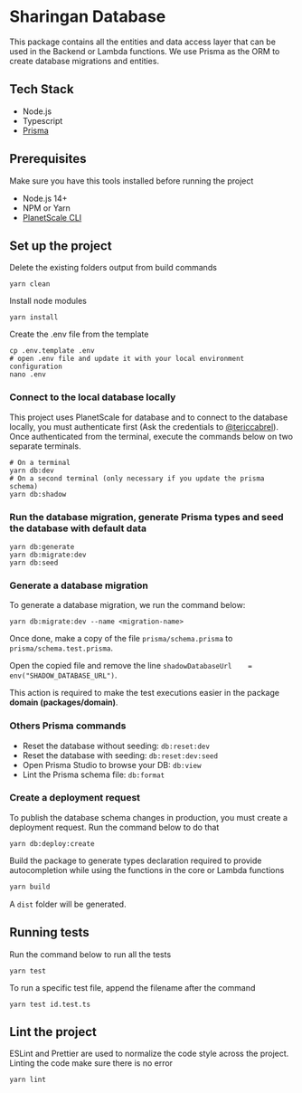 # Sharingan Database

This package contains all the entities and data access layer that can be used in the Backend or Lambda functions.
We use Prisma as the ORM to create database migrations and entities.

## Tech Stack
* Node.js
* Typescript
* [Prisma](https://www.prisma.io/)

## Prerequisites
Make sure you have this tools installed before running the project
* Node.js 14+
* NPM or Yarn
* [PlanetScale CLI](https://planetscale.com/cli)

## Set up the project
Delete the existing folders output from build commands
```shell
yarn clean
```
Install node modules
````shell
yarn install
````

Create the .env file from the template
```shell
cp .env.template .env
# open .env file and update it with your local environment configuration
nano .env
```

### Connect to the local database locally
This project uses PlanetScale for database and to connect to the database locally, 
you must authenticate first (Ask the credentials to [@tericcabrel](https://github.com/tericcabrel)).
Once authenticated from the terminal, execute the commands below on two separate terminals.
```shell
# On a terminal
yarn db:dev
# On a second terminal (only necessary if you update the prisma schema)
yarn db:shadow
```

### Run the database migration, generate Prisma types and seed the database with default data
```shell
yarn db:generate
yarn db:migrate:dev
yarn db:seed
```

### Generate a database migration
To generate a database migration, we run the command below:
```shell
yarn db:migrate:dev --name <migration-name>
```
Once done, make a copy of the file `prisma/schema.prisma` to `prisma/schema.test.prisma`.

Open the copied file and remove the line `shadowDatabaseUrl    = env("SHADOW_DATABASE_URL")`.

This action is required to make the test executions easier in the package **domain (packages/domain)**.

### Others Prisma commands
- Reset the database without seeding: `db:reset:dev`
- Reset the database with seeding: `db:reset:dev:seed`
- Open Prisma Studio to browse your DB: `db:view`
- Lint the Prisma schema file: `db:format`

### Create a deployment request
To publish the database schema changes in production, you must create a deployment request. Run the command below to do that
```shell
yarn db:deploy:create
```

Build the package to generate types declaration required to provide autocompletion while using the functions in the core or Lambda functions
```bash
yarn build
```
A `dist` folder will be generated.

## Running tests
Run the command below to run all the tests
```shell
yarn test
```
To run a specific test file, append the filename after the command
```shell
yarn test id.test.ts
```

## Lint the project
ESLint and Prettier are used to normalize the code style across the project. 
Linting the code make sure there is no error
```shell
yarn lint
```
